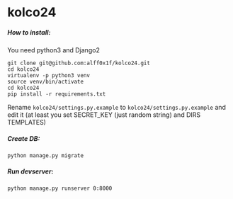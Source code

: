 # kolco24

##### How to install:
You need python3 and Django2

```
git clone git@github.com:alff0x1f/kolco24.git
cd kolco24
virtualenv -p python3 venv
source venv/bin/activate
cd kolco24
pip install -r requirements.txt 
```

Rename `kolco24/settings.py.example` to `kolco24/settings.py.example` and edit it (at least you set SECRET_KEY (just random string) and DIRS TEMPLATES)

##### Create DB:
```
python manage.py migrate
```

##### Run devserver:

```
python manage.py runserver 0:8000
```
